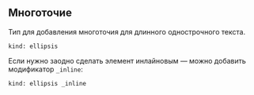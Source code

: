 ---
---

## Многоточие

Тип для добавления многоточия для длинного однострочного текста.

    kind: ellipsis

Если нужно заодно сделать элемент инлайновым — можно добавить модификатор `_inline`:

    kind: ellipsis _inline
